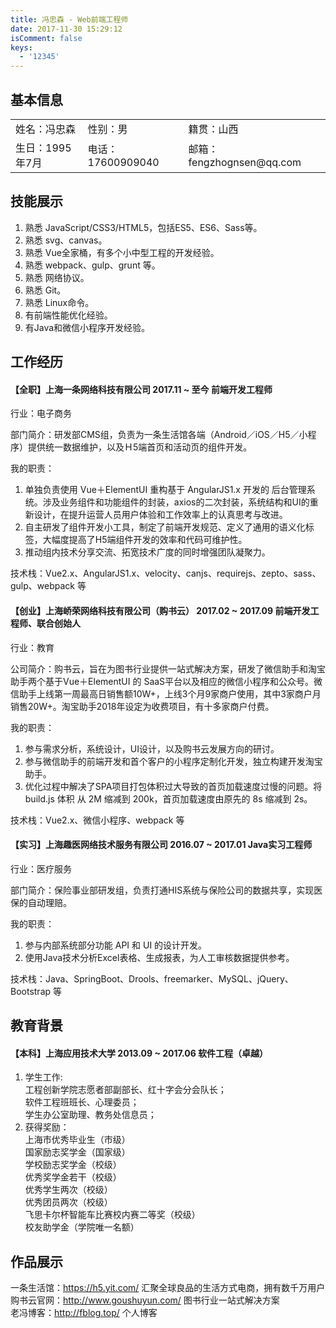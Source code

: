 ```yaml
---
title: 冯忠森 - Web前端工程师
date: 2017-11-30 15:29:12
isComment: false
keys:
  - '12345'
---
```


## 基本信息

<table>
    <tr><td>姓名：冯忠森</td><td>性别：男</td><td>籍贯：山西</td></tr>
    <tr><td>生日：1995年7月</td><td>电话：17600909040</td><td>邮箱：fengzhognsen@qq.com</td></tr>
</table>

## 技能展示

1. 熟悉 JavaScript/CSS3/HTML5，包括ES5、ES6、Sass等。
2. 熟悉 svg、canvas。
3. 熟悉 Vue全家桶，有多个小中型工程的开发经验。
4. 熟悉 webpack、gulp、grunt 等。
5. 熟悉 网络协议。
6. 熟悉 Git。
7. 熟悉 Linux命令。
8. 有前端性能优化经验。
9. 有Java和微信小程序开发经验。

## 工作经历

#### 【全职】上海一条网络科技有限公司  2017.11 ~ 至今  前端开发工程师

行业：电子商务<br/>

部门简介：研发部CMS组，负责为一条生活馆各端（Android／iOS／H5／小程序）提供统一数据维护，以及Ｈ5端首页和活动页的组件开发。<br/>

我的职责：<br/>

1. 单独负责使用 Vue＋ElementUI 重构基于 AngularJS1.x 开发的 后台管理系统。涉及业务组件和功能组件的封装，axios的二次封装，系统结构和UI的重新设计，在提升运营人员用户体验和工作效率上的认真思考与改进。
2. 自主研发了组件开发小工具，制定了前端开发规范、定义了通用的语义化标签，大幅度提高了H5端组件开发的效率和代码可维护性。
3. 推动组内技术分享交流、拓宽技术广度的同时增强团队凝聚力。

技术栈：Vue2.x、AngularJS1.x、velocity、canjs、requirejs、zepto、sass、gulp、webpack 等

#### 【创业】上海峤荣网络科技有限公司（购书云）  2017.02 ~ 2017.09  前端开发工程师、联合创始人

行业：教育<br/>

公司简介：购书云，旨在为图书行业提供一站式解决方案，研发了微信助手和淘宝助手两个基于Vue＋ElementUI 的 SaaS平台以及相应的微信小程序和公众号。微信助手上线第一周最高日销售额10W+，上线3个月9家商户使用，其中3家商户月销售20W+。淘宝助手2018年设定为收费项目，有十多家商户付费。<br/>

我的职责：<br/>

1. 参与需求分析，系统设计，UI设计，以及购书云发展方向的研讨。
2. 参与微信助手的前端开发和首个客户的小程序定制化开发，独立构建开发淘宝助手。
3. 优化过程中解决了SPA项目打包体积过大导致的首页加载速度过慢的问题。将 build.js 体积 从 2M 缩减到 200k，首页加载速度由原先的 8s 缩减到 2s。

技术栈：Vue2.x、微信小程序、webpack 等

#### 【实习】上海趣医网络技术服务有限公司  2016.07 ~ 2017.01 Java实习工程师

行业：医疗服务<br/>

部门简介：保险事业部研发组，负责打通HIS系统与保险公司的数据共享，实现医保的自动理赔。<br/>

我的职责：<br/>

1. 参与内部系统部分功能 API 和 UI 的设计开发。
2. 使用Java技术分析Excel表格、生成报表，为人工审核数据提供参考。

技术栈：Java、SpringBoot、Drools、freemarker、MySQL、jQuery、Bootstrap 等

## 教育背景
#### 【本科】上海应用技术大学  2013.09 ~ 2017.06  软件工程（卓越）
1. 学生工作:<br/>
工程创新学院志愿者部副部长、红十字会分会队长；<br/>
软件工程班班长、心理委员；<br/>
学生办公室助理、教务处信息员；
2. 获得奖励：<br/>
上海市优秀毕业生（市级）<br/>
国家励志奖学金（国家级）<br/>
学校励志奖学金（校级）<br/>
优秀奖学金若干（校级）<br/>
优秀学生两次（校级）<br/>
优秀团员两次（校级）<br/>
飞思卡尔杯智能车比赛校内赛二等奖（校级）<br/>
校友助学金（学院唯一名额）

## 作品展示
一条生活馆：https://h5.yit.com/  汇聚全球良品的生活方式电商，拥有数千万用户<br/>
购书云官网：http://www.goushuyun.com/  图书行业一站式解决方案<br/>
老冯博客：http://fblog.top/  个人博客